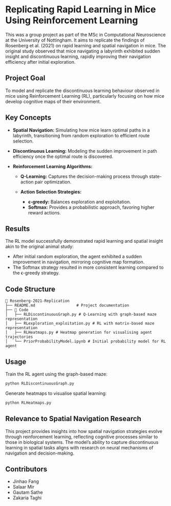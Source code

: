 # Replicating Rapid Learning in Mice Using Reinforcement Learning

This was a group project as part of the MSc in Computational Neuroscience at the University of Nottingham. It aims to replicate the findings of Rosenberg et al. (2021) on rapid learning and spatial navigation in mice. The original study observed that mice navigating a labyrinth exhibited sudden insight and discontinuous learning, rapidly improving their navigation efficiency after initial exploration.

## Project Goal

To model and replicate the discontinuous learning behaviour observed in mice using Reinforcement Learning (RL), particularly focusing on how mice develop cognitive maps of their environment.

## Key Concepts

* **Spatial Navigation:** Simulating how mice learn optimal paths in a labyrinth, transitioning from random exploration to efficient route selection.
* **Discontinuous Learning:** Modeling the sudden improvement in path efficiency once the optimal route is discovered.
* **Reinforcement Learning Algorithms:**

  * **Q-Learning:** Captures the decision-making process through state-action pair optimization.
  * **Action Selection Strategies:**

    * **ϵ-greedy:** Balances exploration and exploitation.
    * **Softmax:** Provides a probabilistic approach, favoring higher reward actions.

## Results

The RL model successfully demonstrated rapid learning and spatial insight akin to the original animal study:

* After initial random exploration, the agent exhibited a sudden improvement in navigation, mirroring cognitive map formation.
* The Softmax strategy resulted in more consistent learning compared to the ϵ-greedy strategy.

## Code Structure

```
📁 Rosenberg-2021-Replication
├── README.md                  # Project documentation
├── 📁 Code
│   ├── RLDiscontinuousGraph.py # Q-Learning with graph-based maze representation
│   ├── RLexploration_exploitation.py # RL with matrix-based maze representation
│   ├── RLHeatmaps.py # Heatmap generation for visualising agent trajectories
│   └── PriorProbabilityModel.ipynb # Initial probability model for RL agent
```

## Usage

Train the RL agent using the graph-based maze:

```bash
python RLDiscontinuousGraph.py
```

Generate heatmaps to visualise spatial learning:

```bash
python RLHeatmaps.py
```

## Relevance to Spatial Navigation Research

This project provides insights into how spatial navigation strategies evolve through reinforcement learning, reflecting cognitive processes similar to those in biological systems. The model’s ability to capture discontinuous learning in spatial tasks aligns with research on neural mechanisms of navigation and decision-making.

## Contributors

* Jinhao Fang
* Salaar Mir
* Gautam Sathe
* Zakaria Taghi
